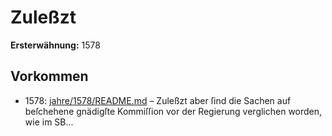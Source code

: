 # Zuleßzt

**Ersterwähnung:** 1578

## Vorkommen
- 1578: [jahre/1578/README.md](../jahre/1578/README.md) – Zuleßzt aber ſind die Sachen auf beſchehene
gnädigſte Kommiſſion vor der Regierung verglichen worden,
wie im SB...
